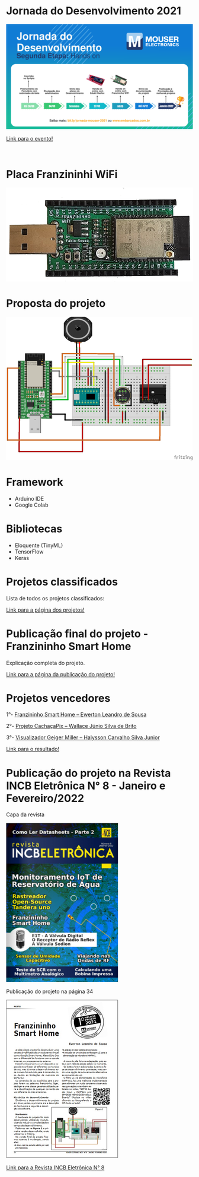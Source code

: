 # Jornada do Desenvolvimento 2021

<img src=https://github.com/3w3rt0n/JornadaDoDesenvolvimento2021/blob/main/imagens/Site-Jornada-1200x675-2-1024x576.webp/>

<a href="https://www.embarcados.com.br/jornada-do-desenvolvimento-mouser-electronics/">Link para o evento!</a>

<br/>

# Placa Franzininhi WiFi

<img src="https://github.com/3w3rt0n/JornadaDoDesenvolvimento2021/blob/main/imagens/610d46058fd7e.png"/>

# Proposta do projeto

<img src="https://github.com/3w3rt0n/JornadaDoDesenvolvimento2021/blob/main/hardware/pcb/circuito.png"/>

# Framework

- Arduino IDE
- Google Colab

# Bibliotecas

- Eloquente (TinyML)
- TensorFlow
- Keras

# Projetos classificados

Lista de todos os projetos classificados:

<a href="https://contest.embarcados.com.br/jornada-desenvolvimento-mouser-electronics/projetos/">Link para a página dos projetos!</a>

# Publicação final do projeto - Franzininho Smart Home

Explicação completa do projeto.

<a href="https://contest.embarcados.com.br/projetos/franzininho-smart-home/">Link para a página da publicação do projeto!</a>

# Projetos vencedores 

1°- <a href="https://contest.embarcados.com.br/projetos/franzininho-smart-home/">Franzininho Smart Home – Ewerton Leandro de Sousa</a>

2°- <a href="https://contest.embarcados.com.br/projetos/projeto-cachacapix/">Projeto CachaçaPix – Wallace Júnio Silva de Brito</a>

3°- <a href="https://contest.embarcados.com.br/projetos/visualizador-geiger-muller/">Visualizador Geiger Miller – Halysson Carvalho Silva Junior</a>

<a href="https://www.embarcados.com.br/jornada-do-desenvolvimento-mouser-electronics-projetos-vencedores/?fbclid=IwAR11mlFusGquFSeuKdWwslMQ7FO9hv4YNCRTUwm6xgXtFaIfuInvMJSIPOU">Link para o resultado!</a>

# Publicação do projeto na Revista INCB Eletrônica N° 8 - Janeiro e Fevereiro/2022

Capa da revista

<img src="https://github.com/3w3rt0n/JornadaDoDesenvolvimento2021/blob/main/imagens/RevistaCapa.png"/>

Publicação do projeto na página 34

<img src="https://github.com/3w3rt0n/JornadaDoDesenvolvimento2021/blob/main/imagens/RevistaPagina34.png"/>

<a href="https://www.newtoncbraga.com.br/index.php/mini-projetos/188-transmissores-e-receptores/index.php/279-news/revista-incb-eletronica/19351-revista-incb-eletronica-n-8.html">Link para a Revista INCB Eletrônica N° 8</a>
